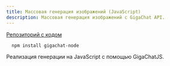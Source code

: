 ```yaml
---
title: Массовая генерация изображений (JavaScript)
description: Массовая генерация изображений с GigaChat API.
---
```


[Репозиторий с кодом](https://github.com/zloishavrin/gigachat-tg-bot)

```shell
  npm install gigachat-node
```

Реализация генерации на JavaScript с помощью GigaChatJS.

```javascript

```